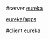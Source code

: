#server
[eureka](http://localhost:8761/#/)

[eureka/apps](http://localhost:8761/eureka/apps/)

#client
[eureka](http://localhost:8081/#/)

 

 